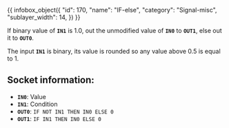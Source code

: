 {{ infobox_object({
	"id": 170,
	"name": "IF-else",
	"category": "Signal-misc",
	"sublayer_width": 14,
}) }}

If binary value of **`IN1`** is 1.0, out the unmodified value of **`IN0`** to **`OUT1`**, else out it to **`OUT0`**.

The input **`IN1`** is binary, its value is rounded so any value above 0.5 is equal to 1.

## Socket information:
- **`IN0`**: Value
- **`IN1`**: Condition
- **`OUT0`**: `IF NOT IN1 THEN IN0 ELSE 0`
- **`OUT1`**: `IF IN1 THEN IN0 ELSE 0`